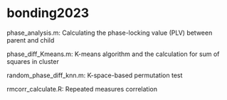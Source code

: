 # bonding2023
phase_analysis.m: Calculating the phase-locking value (PLV) between parent and child

phase_diff_Kmeans.m: K-means algorithm and the calculation for sum of squares in cluster

random_phase_diff_knn.m: K-space-based permutation test

rmcorr_calculate.R: Repeated measures correlation
